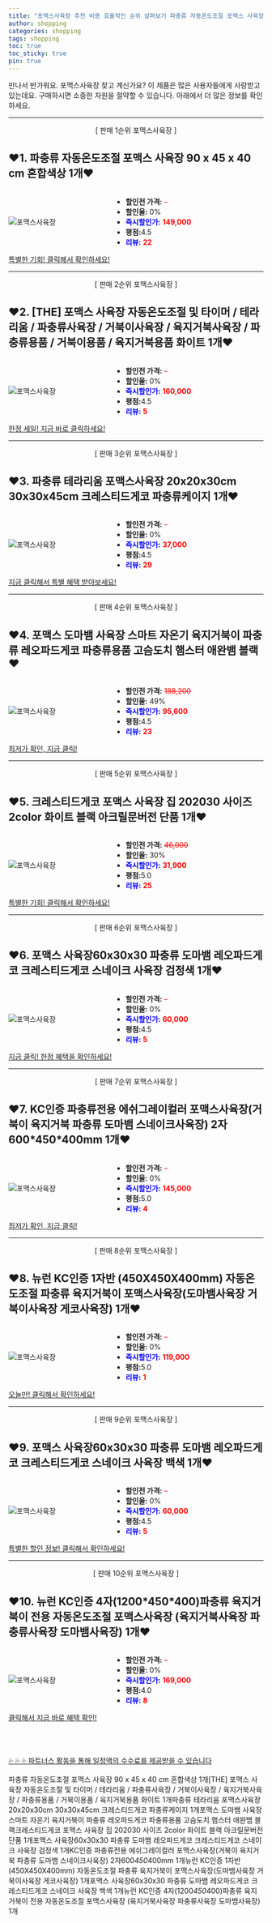 ```yaml
---
title: "포맥스사육장 추천 비용 효율적인 순위 살펴보기 파충류 자동온도조절 포맥스 사육장 90"
author: shopping
categories: shopping
tags: shopping
toc: true
toc_sticky: true
pin: true
---
```

만나서 반가워요. 포맥스사육장 찾고 계신가요? 이 제품은 많은 사용자들에게 사랑받고 있는데요. 구매하시면 소중한 자원을 절약할 수 있습니다. 아래에서 더 많은 정보를 확인하세요.

---
<p class="toplist" style="margin: 0 auto; display: block; width: fit-content;">[ 판매 1순위 포맥스사육장 ]</p>

<h2><strong>❤️1. 파충류 자동온도조절 포맥스 사육장 90 x 45 x 40 cm 혼합색상 1개❤️</strong></h2>

<div style="display: flex; align-items: center;">
    <div style="flex: 0.4;">
        <img src="https://thumbnail9.coupangcdn.com/thumbnails/remote/230x230ex/image/vendor_inventory/1835/fb5432a414daa5356d257cd958d66798dbeebf6d77eebc225df044abbaad.JPG" alt="포맥스사육장" style="max-width: 100%;">
    </div>
    <div style="flex: 0.6; margin-left: 10px;">
        <ul>
            <li><strong>할인전 가격:</strong> <del style="color: red;">-</del></li>
            <li><strong>할인율:</strong> 0%</li>
            <li><span style='color:blue'><strong>즉시할인가:</strong></span> <span style='color:red'><strong>149,000</strong></span></li>
            <li><strong>평점:</strong>4.5</li>
            <li><span style='color:blue'><strong>리뷰:</strong></span> <span style='color:red'><strong>22</strong></span></li>
        </ul>
    </div>
</div>
<div class="center">
    <a href="https://selin100587001.github.io?lptag=AF9450613&subid=githubio&pageKey=4574514068&traceid=V0-153&itemId=5596038806&vendorItemId=70473074480" class="myButton">
        특별한 기회! 클릭해서 확인하세요!
    </a>
</div>


---
<p class="toplist" style="margin: 0 auto; display: block; width: fit-content;">[ 판매 2순위 포맥스사육장 ]</p>

<h2><strong>❤️2. [THE] 포맥스 사육장 자동온도조절 및 타이머 / 테라리움 / 파충류사육장 / 거북이사육장 / 육지거북사육장 / 파충류용품 / 거북이용품 / 육지거북용품 화이트 1개❤️</strong></h2>

<div style="display: flex; align-items: center;">
    <div style="flex: 0.4;">
        <img src="https://thumbnail6.coupangcdn.com/thumbnails/remote/230x230ex/image/vendor_inventory/7a98/927b69f13fc7427959230bdcfa9d4595379dd9bd5a57cfcb986f88da7d2f.jpg" alt="포맥스사육장" style="max-width: 100%;">
    </div>
    <div style="flex: 0.6; margin-left: 10px;">
        <ul>
            <li><strong>할인전 가격:</strong> <del style="color: red;">-</del></li>
            <li><strong>할인율:</strong> 0%</li>
            <li><span style='color:blue'><strong>즉시할인가:</strong></span> <span style='color:red'><strong>160,000</strong></span></li>
            <li><strong>평점:</strong>4.5</li>
            <li><span style='color:blue'><strong>리뷰:</strong></span> <span style='color:red'><strong>5</strong></span></li>
        </ul>
    </div>
</div>
<div class="center">
    <a href="https://selin100587001.github.io?lptag=AF9450613&subid=githubio&pageKey=7164047477&traceid=V0-153&itemId=18035065280&vendorItemId=84112681965" class="myButton">
        한정 세일! 지금 바로 클릭하세요!
    </a>
</div>


---
<p class="toplist" style="margin: 0 auto; display: block; width: fit-content;">[ 판매 3순위 포맥스사육장 ]</p>

<h2><strong>❤️3. 파충류 테라리움 포맥스사육장 20x20x30cm 30x30x45cm 크레스티드게코 파충류케이지 1개❤️</strong></h2>

<div style="display: flex; align-items: center;">
    <div style="flex: 0.4;">
        <img src="https://thumbnail6.coupangcdn.com/thumbnails/remote/230x230ex/image/vendor_inventory/6993/bdea26edceab5e5eb3ef89b30ff2d7c6fb7d31881c3f2a63b22f46d6ca89.jpg" alt="포맥스사육장" style="max-width: 100%;">
    </div>
    <div style="flex: 0.6; margin-left: 10px;">
        <ul>
            <li><strong>할인전 가격:</strong> <del style="color: red;">-</del></li>
            <li><strong>할인율:</strong> 0%</li>
            <li><span style='color:blue'><strong>즉시할인가:</strong></span> <span style='color:red'><strong>37,000</strong></span></li>
            <li><strong>평점:</strong>4.5</li>
            <li><span style='color:blue'><strong>리뷰:</strong></span> <span style='color:red'><strong>29</strong></span></li>
        </ul>
    </div>
</div>
<div class="center">
    <a href="https://selin100587001.github.io?lptag=AF9450613&subid=githubio&pageKey=6579344717&traceid=V0-153&itemId=14799321777&vendorItemId=82039118839" class="myButton">
        지금 클릭해서 특별 혜택 받아보세요!
    </a>
</div>


---
<p class="toplist" style="margin: 0 auto; display: block; width: fit-content;">[ 판매 4순위 포맥스사육장 ]</p>

<h2><strong>❤️4. 포맥스 도마뱀 사육장 스마트 자온기 육지거북이 파충류 레오파드게코 파충류용품 고슴도치 햄스터 애완뱀 블랙❤️</strong></h2>

<div style="display: flex; align-items: center;">
    <div style="flex: 0.4;">
        <img src="https://thumbnail6.coupangcdn.com/thumbnails/remote/230x230ex/image/vendor_inventory/5d16/edfef1e4660bc05ca59770476546403d7b265f2ec27d54c5200e59a1fd27.png" alt="포맥스사육장" style="max-width: 100%;">
    </div>
    <div style="flex: 0.6; margin-left: 10px;">
        <ul>
            <li><strong>할인전 가격:</strong> <del style="color: red;">188,200</del></li>
            <li><strong>할인율:</strong> 49%</li>
            <li><span style='color:blue'><strong>즉시할인가:</strong></span> <span style='color:red'><strong>95,600</strong></span></li>
            <li><strong>평점:</strong>4.5</li>
            <li><span style='color:blue'><strong>리뷰:</strong></span> <span style='color:red'><strong>23</strong></span></li>
        </ul>
    </div>
</div>
<div class="center">
    <a href="https://selin100587001.github.io?lptag=AF9450613&subid=githubio&pageKey=6896256323&traceid=V0-153&itemId=16571063069&vendorItemId=83756827535" class="myButton">
        최저가 확인, 지금 클릭!
    </a>
</div>


---
<p class="toplist" style="margin: 0 auto; display: block; width: fit-content;">[ 판매 5순위 포맥스사육장 ]</p>

<h2><strong>❤️5. 크레스티드게코 포맥스 사육장 집 202030 사이즈 2color 화이트 블랙 아크릴문버전 단품 1개❤️</strong></h2>

<div style="display: flex; align-items: center;">
    <div style="flex: 0.4;">
        <img src="https://thumbnail6.coupangcdn.com/thumbnails/remote/230x230ex/image/vendor_inventory/582d/d369144eafc88e02e56027545031d6ec9e6af3c21a71faf889be57cc38f8.png" alt="포맥스사육장" style="max-width: 100%;">
    </div>
    <div style="flex: 0.6; margin-left: 10px;">
        <ul>
            <li><strong>할인전 가격:</strong> <del style="color: red;">46,000</del></li>
            <li><strong>할인율:</strong> 30%</li>
            <li><span style='color:blue'><strong>즉시할인가:</strong></span> <span style='color:red'><strong>31,900</strong></span></li>
            <li><strong>평점:</strong>5.0</li>
            <li><span style='color:blue'><strong>리뷰:</strong></span> <span style='color:red'><strong>25</strong></span></li>
        </ul>
    </div>
</div>
<div class="center">
    <a href="https://selin100587001.github.io?lptag=AF9450613&subid=githubio&pageKey=7200279403&traceid=V0-153&itemId=18199009774&vendorItemId=85347573819" class="myButton">
        특별한 기회! 클릭해서 확인하세요!
    </a>
</div>


---
<p class="toplist" style="margin: 0 auto; display: block; width: fit-content;">[ 판매 6순위 포맥스사육장 ]</p>

<h2><strong>❤️6. 포맥스 사육장60x30x30 파충류 도마뱀 레오파드게코 크레스티드게코 스네이크 사육장 검정색 1개❤️</strong></h2>

<div style="display: flex; align-items: center;">
    <div style="flex: 0.4;">
        <img src="https://thumbnail6.coupangcdn.com/thumbnails/remote/230x230ex/image/vendor_inventory/0be8/4b28a1433a680eceab43a0058148b4462e22854938ecb5e7f073cde14002.jpeg" alt="포맥스사육장" style="max-width: 100%;">
    </div>
    <div style="flex: 0.6; margin-left: 10px;">
        <ul>
            <li><strong>할인전 가격:</strong> <del style="color: red;">-</del></li>
            <li><strong>할인율:</strong> 0%</li>
            <li><span style='color:blue'><strong>즉시할인가:</strong></span> <span style='color:red'><strong>60,000</strong></span></li>
            <li><strong>평점:</strong>4.5</li>
            <li><span style='color:blue'><strong>리뷰:</strong></span> <span style='color:red'><strong>5</strong></span></li>
        </ul>
    </div>
</div>
<div class="center">
    <a href="https://selin100587001.github.io?lptag=AF9450613&subid=githubio&pageKey=6394316683&traceid=V0-153&itemId=13645841086&vendorItemId=80898470132" class="myButton">
        지금 클릭! 한정 혜택을 확인하세요!
    </a>
</div>


---
<p class="toplist" style="margin: 0 auto; display: block; width: fit-content;">[ 판매 7순위 포맥스사육장 ]</p>

<h2><strong>❤️7. KC인증 파충류전용 에쉬그레이컬러 포맥스사육장(거북이 육지거북 파충류 도마뱀 스네이크사육장) 2자600*450*400mm 1개❤️</strong></h2>

<div style="display: flex; align-items: center;">
    <div style="flex: 0.4;">
        <img src="https://thumbnail10.coupangcdn.com/thumbnails/remote/230x230ex/image/vendor_inventory/6792/a0d057cfed9ff08c9cde55d49941372a5b7946bd877b8b523572b1ea0902.jpg" alt="포맥스사육장" style="max-width: 100%;">
    </div>
    <div style="flex: 0.6; margin-left: 10px;">
        <ul>
            <li><strong>할인전 가격:</strong> <del style="color: red;">-</del></li>
            <li><strong>할인율:</strong> 0%</li>
            <li><span style='color:blue'><strong>즉시할인가:</strong></span> <span style='color:red'><strong>145,000</strong></span></li>
            <li><strong>평점:</strong>5.0</li>
            <li><span style='color:blue'><strong>리뷰:</strong></span> <span style='color:red'><strong>4</strong></span></li>
        </ul>
    </div>
</div>
<div class="center">
    <a href="https://selin100587001.github.io?lptag=AF9450613&subid=githubio&pageKey=5668356213&traceid=V0-153&itemId=9326314778&vendorItemId=76611660834" class="myButton">
        최저가 확인, 지금 클릭!
    </a>
</div>


---
<p class="toplist" style="margin: 0 auto; display: block; width: fit-content;">[ 판매 8순위 포맥스사육장 ]</p>

<h2><strong>❤️8. 뉴런 KC인증 1자반 (450X450X400mm) 자동온도조절 파충류 육지거북이 포맥스사육장(도마뱀사육장 거북이사육장 게코사육장) 1개❤️</strong></h2>

<div style="display: flex; align-items: center;">
    <div style="flex: 0.4;">
        <img src="https://thumbnail6.coupangcdn.com/thumbnails/remote/230x230ex/image/vendor_inventory/c146/03bd30097666449073671e1cd62bd2f9be3b2007aa977bdee04358605c0f.jpg" alt="포맥스사육장" style="max-width: 100%;">
    </div>
    <div style="flex: 0.6; margin-left: 10px;">
        <ul>
            <li><strong>할인전 가격:</strong> <del style="color: red;">-</del></li>
            <li><strong>할인율:</strong> 0%</li>
            <li><span style='color:blue'><strong>즉시할인가:</strong></span> <span style='color:red'><strong>119,000</strong></span></li>
            <li><strong>평점:</strong>5.0</li>
            <li><span style='color:blue'><strong>리뷰:</strong></span> <span style='color:red'><strong>1</strong></span></li>
        </ul>
    </div>
</div>
<div class="center">
    <a href="https://selin100587001.github.io?lptag=AF9450613&subid=githubio&pageKey=1752182214&traceid=V0-153&itemId=2983847626&vendorItemId=70972191477" class="myButton">
        오늘만! 클릭해서 확인하세요!
    </a>
</div>


---
<p class="toplist" style="margin: 0 auto; display: block; width: fit-content;">[ 판매 9순위 포맥스사육장 ]</p>

<h2><strong>❤️9. 포맥스 사육장60x30x30 파충류 도마뱀 레오파드게코 크레스티드게코 스네이크 사육장 백색 1개❤️</strong></h2>

<div style="display: flex; align-items: center;">
    <div style="flex: 0.4;">
        <img src="https://thumbnail6.coupangcdn.com/thumbnails/remote/230x230ex/image/vendor_inventory/0be8/4b28a1433a680eceab43a0058148b4462e22854938ecb5e7f073cde14002.jpeg" alt="포맥스사육장" style="max-width: 100%;">
    </div>
    <div style="flex: 0.6; margin-left: 10px;">
        <ul>
            <li><strong>할인전 가격:</strong> <del style="color: red;">-</del></li>
            <li><strong>할인율:</strong> 0%</li>
            <li><span style='color:blue'><strong>즉시할인가:</strong></span> <span style='color:red'><strong>60,000</strong></span></li>
            <li><strong>평점:</strong>4.5</li>
            <li><span style='color:blue'><strong>리뷰:</strong></span> <span style='color:red'><strong>5</strong></span></li>
        </ul>
    </div>
</div>
<div class="center">
    <a href="https://selin100587001.github.io?lptag=AF9450613&subid=githubio&pageKey=6394316683&traceid=V0-153&itemId=13645841085&vendorItemId=80898470119" class="myButton">
        특별한 할인 정보! 클릭해서 확인하세요!
    </a>
</div>


---
<p class="toplist" style="margin: 0 auto; display: block; width: fit-content;">[ 판매 10순위 포맥스사육장 ]</p>

<h2><strong>❤️10. 뉴런 KC인증 4자(1200*450*400)파충류 육지거북이 전용 자동온도조절 포맥스사육장 (육지거북사육장 파충류사육장 도마뱀사육장) 1개❤️</strong></h2>

<div style="display: flex; align-items: center;">
    <div style="flex: 0.4;">
        <img src="https://thumbnail9.coupangcdn.com/thumbnails/remote/230x230ex/image/vendor_inventory/1835/fb5432a414daa5356d257cd958d66798dbeebf6d77eebc225df044abbaad.JPG" alt="포맥스사육장" style="max-width: 100%;">
    </div>
    <div style="flex: 0.6; margin-left: 10px;">
        <ul>
            <li><strong>할인전 가격:</strong> <del style="color: red;">-</del></li>
            <li><strong>할인율:</strong> 0%</li>
            <li><span style='color:blue'><strong>즉시할인가:</strong></span> <span style='color:red'><strong>169,000</strong></span></li>
            <li><strong>평점:</strong>4.0</li>
            <li><span style='color:blue'><strong>리뷰:</strong></span> <span style='color:red'><strong>8</strong></span></li>
        </ul>
    </div>
</div>
<div class="center">
    <a href="https://selin100587001.github.io?lptag=AF9450613&subid=githubio&pageKey=1436801529&traceid=V0-153&itemId=2479771587&vendorItemId=70473086145" class="myButton">
        클릭해서 지금 바로 혜택 확인!
    </a>
</div>

<br><br><br>[💦 💦 💦 파트너스 활동을 통해 일정액의 수수료를 제공받을 수 있습니다](https://link.coupang.com/a/bcpT2c)<br><br>파충류 자동온도조절 포맥스 사육장 90 x 45 x 40 cm 혼합색상 1개[THE] 포맥스 사육장 자동온도조절 및 타이머 / 테라리움 / 파충류사육장 / 거북이사육장 / 육지거북사육장 / 파충류용품 / 거북이용품 / 육지거북용품 화이트 1개파충류 테라리움 포맥스사육장 20x20x30cm 30x30x45cm 크레스티드게코 파충류케이지 1개포맥스 도마뱀 사육장 스마트 자온기 육지거북이 파충류 레오파드게코 파충류용품 고슴도치 햄스터 애완뱀 블랙크레스티드게코 포맥스 사육장 집 202030 사이즈 2color 화이트 블랙 아크릴문버전 단품 1개포맥스 사육장60x30x30 파충류 도마뱀 레오파드게코 크레스티드게코 스네이크 사육장 검정색 1개KC인증 파충류전용 에쉬그레이컬러 포맥스사육장(거북이 육지거북 파충류 도마뱀 스네이크사육장) 2자600*450*400mm 1개뉴런 KC인증 1자반 (450X450X400mm) 자동온도조절 파충류 육지거북이 포맥스사육장(도마뱀사육장 거북이사육장 게코사육장) 1개포맥스 사육장60x30x30 파충류 도마뱀 레오파드게코 크레스티드게코 스네이크 사육장 백색 1개뉴런 KC인증 4자(1200*450*400)파충류 육지거북이 전용 자동온도조절 포맥스사육장 (육지거북사육장 파충류사육장 도마뱀사육장) 1개